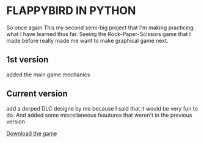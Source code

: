 #  FLAPPYBIRD IN PYTHON

So once again This my second semi-big project that I'm making practicing what I have learned thus far.
Seeing the Rock-Paper-Scissors game that I made before really made me want to make  graphical game next.

## 1st version
added the main game mechanics 

## Current version
add a derped DLC designe by me because I said that it would be very fun to do. And added some miscellaneous feautures that weren't in the previous version

[Download the game](https://raw.githubusercontent.com/Dan-Cosci/Flappybird-Python/main/FlappyBird_Game.zip)
